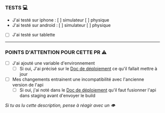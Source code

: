 ### TESTS  :computer:

- J'ai testé sur iphone : [ ] simulateur [ ] physique
- J'ai testé sur android : [ ] simulateur [ ] physique
- [ ] J'ai testé sur tablette

---

### POINTS D'ATTENTION POUR CETTE PR  :warning:

- [ ] J'ai ajouté une variable d'environnement
  - [ ] Si oui, J'ai précisé sur le [Doc de déploiement](https://www.notion.so/D-ploiement-et-distribution-mobile-7d25b02c0de448e2af7100151401d7e2) ce qu'il fallait mettre à jour
- [ ] Mes changements entrainent une incompatibilité avec l'ancienne version de l'api
  - [ ] Si oui, j'ai noté dans le [Doc de déploiement](https://www.notion.so/D-ploiement-et-distribution-mobile-7d25b02c0de448e2af7100151401d7e2) qu'il faut fusionner l'api dans staging avant d'envoyer le build

_Si tu as lu cette description, pense à réagir avec un :eye:_
